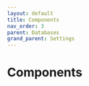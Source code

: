 ```yaml
---
layout: default
title: Components
nav_order: 3
parent: Databases
grand_parent: Settings
---
```


# Components